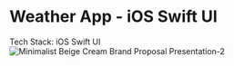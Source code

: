 # Weather App - iOS Swift UI
Tech Stack: iOS Swift UI
![Minimalist Beige Cream Brand Proposal Presentation-2](https://github.com/user-attachments/assets/aefb76a8-3cad-48ab-a4ff-3db34d16411e)
